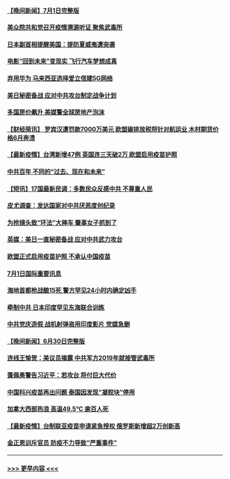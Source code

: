 #### [【晚间新闻】7月1日完整版](../pages/prog202/a103156340.md?t=07021451) 
#### [美众院共和党召开疫情溯源听证 聚焦武毒所](../pages/prog202/a103155272.md?t=07021451) 
#### [日本副首相提醒美国：提防夏威夷遭突袭](../pages/prog202/a103155797.md?t=07021451) 
#### [电影“回到未来”变现实 飞行汽车梦想成真](../pages/prog202/a103156179.md?t=07021451) 
#### [弃用华为 马来西亚选择爱立信建5G网络](../pages/prog202/a103156151.md?t=07021451) 
#### [美日秘密备战 应对中共攻台制定战争计划](../pages/prog202/a103156111.md?t=07021451) 
#### [多国房价飙升 美媒警全球房地产泡沫](../pages/prog202/a103155808.md?t=07021451) 
#### [【财经简讯】 罗宾汉遭罚款7000万美元 欧盟碳排放税将针对航运业 木材期货价格6月奔溃](../pages/prog202/a103156071.md?t=07021451) 
#### [【最新疫情】台湾新增47例  英国连三天破2万 欧盟启用疫苗护照](../pages/prog202/a103155946.md?t=07021451) 
#### [中共百年 不同的“过去、现在和未来”](../pages/prog202/a103155972.md?t=07021451) 
#### [【短讯】17国最新民调：多数民众反感中共 不尊重人民](../pages/prog202/a103155865.md?t=07021451) 
#### [皮尤调查：发达国家对中共厌恶度创纪录](../pages/prog202/a103155839.md?t=07021451) 
#### [为抢镜头致“环法”大摔车 肇事女子抓到了](../pages/prog202/a103155666.md?t=07021451) 
#### [英媒：美日一直秘密备战 应对中共武力攻台](../pages/prog202/a103155725.md?t=07021451) 
#### [欧盟正式启用疫苗护照 不承认中国疫苗](../pages/prog202/a103155681.md?t=07021451) 
#### [7月1日国际重要讯息](../pages/prog202/a103155709.md?t=07021451) 
#### [海地首都枪战酿15死 警方罕见24小时内确定凶手](../pages/prog202/a103155550.md?t=07021451) 
#### [牵制中共 日本印度罕见东海联合训练](../pages/prog202/a103155490.md?t=07021451) 
#### [中共党庆造假 战机射弹盗用印度影片 党媒急删](../pages/prog202/a103155497.md?t=07021451) 
#### [【晚间新闻】6月30日完整版](../pages/prog202/a103155480.md?t=07021451) 
#### [连线王愉贺：美议员揭露 中共军方2019年就接管武毒所](../pages/prog202/a103155434.md?t=07021451) 
#### [蓬佩奥警告习近平：若攻台 将付巨大代价](../pages/prog202/a103155310.md?t=07021451) 
#### [中国科兴疫苗再出问题 泰国因发现“凝胶块”停用](../pages/prog202/a103154901.md?t=07021451) 
#### [加拿大西部热浪 高温49.5°C 逾百人死](../pages/prog202/a103155022.md?t=07021451) 
#### [【最新疫情】台制联亚疫苗申请紧急授权 俄罗斯新增超2万创新高](../pages/prog202/a103155002.md?t=07021451) 
#### [金正恩训斥官员 防疫不力导致“严重事件”](../pages/prog202/a103154979.md?t=07021451) 

----
#### [ >>> 更早内容 <<< ](../indexes/prog202-earlier.md)
